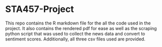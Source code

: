 # STA457-Project
This repo contains the R markdown file for the all the code used in the project. It also contains the rendered pdf for ease as well as the scraping python script that was used to collect the news data and convert to sentiment scores. Additionally, all three csv files used are provided.
